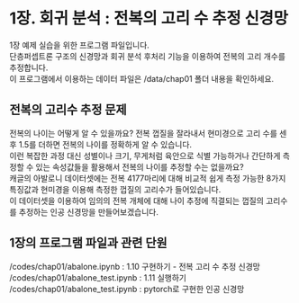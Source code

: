 # 1장. 회귀 분석 : 전복의 고리 수 추정 신경망
1장 예제 실습을 위한 프로그램 파일입니다.<br/>
단층퍼셉트론 구조의 신경망과 회귀 분석 후처리 기능을 이용하여 전복의 고리 개수를 추정합니다.<br/>
이 프로그램에서 이용하는 데이터 파일은 /data/chap01 폴더 내용을 확인하세요.

## 전복의 고리수 추정 문제
전복의 나이는 어떻게 알 수 있을까요? 전복 껍질을 잘라내서 현미경으로 고리 수를 센 후 1.5를 더하면 전복의 나이를 정확하게 알 수 있습니다.<br/> 이런 복잡한 과정 대신 성별이나 크기, 무게처럼 육안으로 식별 가능하거나 간단하게 측정할 수 있는 속성값들을 활용해서 전복의 나이를 추정할 수는 없을까요? <br/>
캐글의 아발로니 데이터셋에는 전복 4177마리에 대해 비교적 쉽게 측정 가능한 8가지 특징값과 현미경을 이용해 측정한 껍질의 고리수가 들어있습니다. <br/> 이 데이터셋을 이용하여 임의의 전복 개체에 대해 나이 추정에 직결되는 껍질의 고리수를 추정하는 인공 신경망을 만들어보겠습니다.

## 1장의 프로그램 파일과 관련 단원
/codes/chap01/abalone.ipynb : 1.10 구현하기 - 전복 고리 수 추정 신경망<br/>
/codes/chap01/abalone_test.ipynb : 1.11 실행하기</br>
/codes/chap01/abalone_test.ipynb : pytorch로 구현한 인공 신경망
